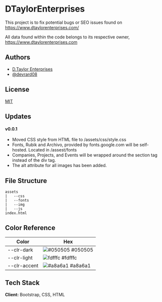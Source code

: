 
# DTaylorEnterprises

This project is to fix potential bugs or SEO issues found on https://www.dtaylorenterprises.com/

All data found within the code belongs to its respective owner, https://www.dtaylorenterprises.com

## Authors

- [D.Taylor Enterprises](https://www.dtaylorenterprises.com/)
- [@devrard08](https://www.github.com/devrard08)


## License

[MIT](https://choosealicense.com/licenses/mit/)


## Updates

#### v0.0.1
- Moved CSS style from HTML file to /assets/css/style.css
- Fonts, Rubik and Archivo, provided by fonts.google.com will be self-hosted. Located in /assest/fonts
- Companies, Projects, and Events will be wrapped around the section tag instead of the div tag.
- The alt attribute for all images has been added.



## File Structure
    assets
    |   --css      
    |   --fonts     
    |   --img       
    |   --js
    index.html
## Color Reference

| Color             | Hex                                                                |
| ----------------- | ------------------------------------------------------------------ |
| --clr-dark | ![#050505](https://via.placeholder.com/10/050505?text=+) #050505 |
| --clr-light | ![fdfffc](https://via.placeholder.com/10/fdfffc?text=+) #fdfffc |
| --clr-accent | ![#a8a6a1](https://via.placeholder.com/10/#a8a6a1?text=+) #a8a6a1 |


## Tech Stack

**Client:** Bootstrap, CSS, HTML

